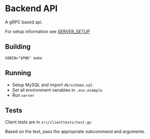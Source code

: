 # Backend API

A gRPC based api.

For setup information see [SERVER_SETUP](docs/SERVER_SETUP.md)

## Building

```shell
GOBIN="$PWD" make
```

## Running

* Setup MySQL and import `db/schema.sql`.
* Set all environment variables in `.env.example`
* Run `server`

## Tests

Client tests are in `src/clienttests/test.go`

Based on the test, pass the appropriate subcommand and arguments.